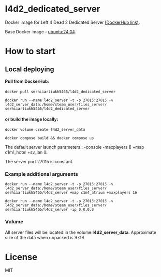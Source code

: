 # l4d2_dedicated_server

Docker image for Left 4 Dead 2 Dedicated Server [(DockerHub link)](https://hub.docker.com/r/serhiiartiukh5465/l4d2_dedicated_server).

Base Docker image - [ubuntu:24.04](https://hub.docker.com/layers/library/ubuntu/24.04/images/sha256-31e02f893eaf7729befc0e21920e63b968bffe76760943a6f56fa1c7f3abb055?context=explore).

#  How to start
## **Local deploying**
#### Pull from DockerHub:

```
docker pull serhiiartiukh5465/l4d2_dedicated_server

docker run --name l4d2_server -t -p 27015:27015 -v l4d2_server_data:/home/steam_user/files_server/ serhiiartiukh5465/l4d2_dedicated_server
```
#### or build the image locally:
```
docker volume create l4d2_server_data

docker compose build && docker compose up
```

The default server launch parameters.: 
-console -maxplayers 8 +map c1m1_hotel +sv_lan 0. 

The server port 27015 is constant.

### Example additional arguments
```
docker run --name l4d2_server -t -p 27015:27015 -v l4d2_server_data:/home/steam_user/files_server/ serhiiartiukh5465/l4d2_server +map c1m4_atrium +maxplayers 16 

docker run --name l4d2_server -t -p 27015:27015 -v l4d2_server_data:/home/steam_user/files_server/ serhiiartiukh5465/l4d2_server -ip 0.0.0.0

```

### Volume
All server files will be located in the volume **l4d2_server_data**. Approximate size of the data when unpacked is 9 GB.

# License
MIT